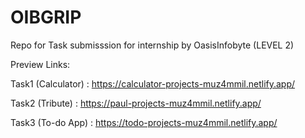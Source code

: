 # OIBGRIP
Repo for Task submisssion for internship by OasisInfobyte (LEVEL 2)

Preview Links:

Task1 (Calculator) : https://calculator-projects-muz4mmil.netlify.app/

Task2 (Tribute) : https://paul-projects-muz4mmil.netlify.app/

Task3 (To-do App) : https://todo-projects-muz4mmil.netlify.app/
